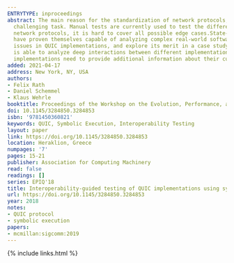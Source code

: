 ```yaml
---
ENTRYTYPE: inproceedings
abstract: The main reason for the standardization of network protocols, like QUIC, is to ensure interoperability between implementations, which poses a
  challenging task. Manual tests are currently used to test the different existing implementations for interoperability, but given the complex nature of
  network protocols, it is hard to cover all possible edge cases.State-of-the-art automated software testing techniques, such as Symbolic Execution (SymEx),
  have proven themselves capable of analyzing complex real-world software and finding hard to detect bugs. We present a SymEx-based method for finding interoperability
  issues in QUIC implementations, and explore its merit in a case study that analyzes the interoperability of picoquic and QUANT.We find that, while SymEx
  is able to analyze deep interactions between different implementations and uncovers several bugs, in order to enable efficient interoperability testing,
  implementations need to provide additional information about their current protocol state.
added: 2021-04-17
address: New York, NY, USA
authors:
- Felix Rath
- Daniel Schemmel
- Klaus Wehrle
booktitle: Proceedings of the Workshop on the Evolution, Performance, and Interoperability of QUIC
doi: 10.1145/3284850.3284853
isbn: '9781450360821'
keywords: QUIC, Symbolic Execution, Interoperability Testing
layout: paper
link: https://doi.org/10.1145/3284850.3284853
location: Heraklion, Greece
numpages: '7'
pages: 15-21
publisher: Association for Computing Machinery
read: false
readings: []
series: EPIQ'18
title: Interoperability-guided testing of QUIC implementations using symbolic execution
url: https://doi.org/10.1145/3284850.3284853
year: 2018
notes:
- QUIC protocol
- symbolic execution
papers:
- mcmillan:sigcomm:2019
---
```

{% include links.html %}
